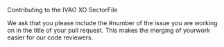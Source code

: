 Contributing to the IVAO XO SectorFile

We ask that you please include the #number of the issue you are working on in the title of your pull request. This makes the merging of yourwork easier for our code reviewers.
